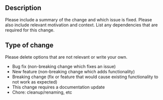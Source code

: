 ## Description

Please include a summary of the change and which issue is fixed. Please also include relevant motivation and context. List any dependencies that are required for this change.

## Type of change

Please delete options that are not relevant or write your own.

- Bug fix (non-breaking change which fixes an issue)
- New feature (non-breaking change which adds functionality)
- Breaking change (fix or feature that would cause existing functionality to not work as expected)
- This change requires a documentation update
- Chore: cleanup/renaming, etc

